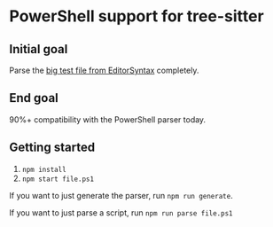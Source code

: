 # PowerShell support for tree-sitter

## Initial goal

Parse the [big test file from EditorSyntax](https://github.com/PowerShell/EditorSyntax/blob/master/examples/TheBigTestFile.ps1) completely.

## End goal

90%+ compatibility with the PowerShell parser today.

## Getting started

1. `npm install`
1. `npm start file.ps1`

If you want to just generate the parser, run `npm run generate`.

If you want to just parse a script, run `npm run parse file.ps1`
